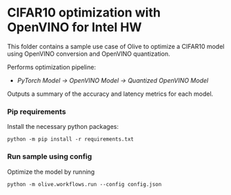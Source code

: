# CIFAR10 optimization with OpenVINO for Intel HW
This folder contains a sample use case of Olive to optimize a CIFAR10 model using OpenVINO conversion and OpenVINO quantization.

Performs optimization pipeline:
- *PyTorch Model -> OpenVINO Model -> Quantized OpenVINO Model*

Outputs a summary of the accuracy and latency metrics for each model.

### Pip requirements
Install the necessary python packages:
```
python -m pip install -r requirements.txt
```

### Run sample using config
Optimize the model by running
```
python -m olive.workflows.run --config config.json
```
